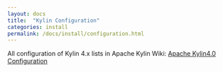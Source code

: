 ```yaml
---
layout: docs
title:  "Kylin Configuration"
categories: install
permalink: /docs/install/configuration.html
---
```


All configuration of Kylin 4.x lists in Apache Kylin Wiki:
[Apache Kylin4.0 Configuration](https://cwiki.apache.org/confluence/display/KYLIN/Kylin+4.X+Configuration)